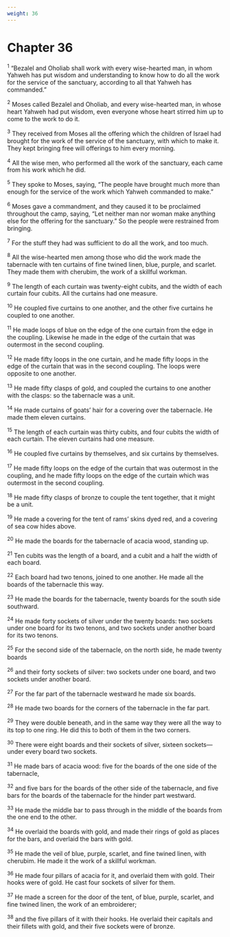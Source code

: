 ```yaml
---
weight: 36
---
```


# Chapter 36

<sup>1</sup> “Bezalel and Oholiab shall work with every wise-hearted man, in whom Yahweh has put wisdom and understanding to know how to do all the work for the service of the sanctuary, according to all that Yahweh has commanded.” 

<sup>2</sup> Moses called Bezalel and Oholiab, and every wise-hearted man, in whose heart Yahweh had put wisdom, even everyone whose heart stirred him up to come to the work to do it. 

<sup>3</sup> They received from Moses all the offering which the children of Israel had brought for the work of the service of the sanctuary, with which to make it. They kept bringing free will offerings to him every morning. 

<sup>4</sup> All the wise men, who performed all the work of the sanctuary, each came from his work which he did. 

<sup>5</sup> They spoke to Moses, saying, “The people have brought much more than enough for the service of the work which Yahweh commanded to make.” 

<sup>6</sup> Moses gave a commandment, and they caused it to be proclaimed throughout the camp, saying, “Let neither man nor woman make anything else for the offering for the sanctuary.” So the people were restrained from bringing. 

<sup>7</sup> For the stuff they had was sufficient to do all the work, and too much. 

<sup>8</sup> All the wise-hearted men among those who did the work made the tabernacle with ten curtains of fine twined linen, blue, purple, and scarlet. They made them with cherubim, the work of a skillful workman. 

<sup>9</sup> The length of each curtain was twenty-eight cubits, and the width of each curtain four cubits. All the curtains had one measure. 

<sup>10</sup> He coupled five curtains to one another, and the other five curtains he coupled to one another. 

<sup>11</sup> He made loops of blue on the edge of the one curtain from the edge in the coupling. Likewise he made in the edge of the curtain that was outermost in the second coupling. 

<sup>12</sup> He made fifty loops in the one curtain, and he made fifty loops in the edge of the curtain that was in the second coupling. The loops were opposite to one another. 

<sup>13</sup> He made fifty clasps of gold, and coupled the curtains to one another with the clasps: so the tabernacle was a unit. 

<sup>14</sup> He made curtains of goats’ hair for a covering over the tabernacle. He made them eleven curtains. 

<sup>15</sup> The length of each curtain was thirty cubits, and four cubits the width of each curtain. The eleven curtains had one measure. 

<sup>16</sup> He coupled five curtains by themselves, and six curtains by themselves. 

<sup>17</sup> He made fifty loops on the edge of the curtain that was outermost in the coupling, and he made fifty loops on the edge of the curtain which was outermost in the second coupling. 

<sup>18</sup> He made fifty clasps of bronze to couple the tent together, that it might be a unit. 

<sup>19</sup> He made a covering for the tent of rams’ skins dyed red, and a covering of sea cow hides above. 

<sup>20</sup> He made the boards for the tabernacle of acacia wood, standing up. 

<sup>21</sup> Ten cubits was the length of a board, and a cubit and a half the width of each board. 

<sup>22</sup> Each board had two tenons, joined to one another. He made all the boards of the tabernacle this way. 

<sup>23</sup> He made the boards for the tabernacle, twenty boards for the south side southward. 

<sup>24</sup> He made forty sockets of silver under the twenty boards: two sockets under one board for its two tenons, and two sockets under another board for its two tenons. 

<sup>25</sup> For the second side of the tabernacle, on the north side, he made twenty boards 

<sup>26</sup> and their forty sockets of silver: two sockets under one board, and two sockets under another board. 

<sup>27</sup> For the far part of the tabernacle westward he made six boards. 

<sup>28</sup> He made two boards for the corners of the tabernacle in the far part. 

<sup>29</sup> They were double beneath, and in the same way they were all the way to its top to one ring. He did this to both of them in the two corners. 

<sup>30</sup> There were eight boards and their sockets of silver, sixteen sockets—under every board two sockets. 

<sup>31</sup> He made bars of acacia wood: five for the boards of the one side of the tabernacle, 

<sup>32</sup> and five bars for the boards of the other side of the tabernacle, and five bars for the boards of the tabernacle for the hinder part westward. 

<sup>33</sup> He made the middle bar to pass through in the middle of the boards from the one end to the other. 

<sup>34</sup> He overlaid the boards with gold, and made their rings of gold as places for the bars, and overlaid the bars with gold. 

<sup>35</sup> He made the veil of blue, purple, scarlet, and fine twined linen, with cherubim. He made it the work of a skillful workman. 

<sup>36</sup> He made four pillars of acacia for it, and overlaid them with gold. Their hooks were of gold. He cast four sockets of silver for them. 

<sup>37</sup> He made a screen for the door of the tent, of blue, purple, scarlet, and fine twined linen, the work of an embroiderer; 

<sup>38</sup> and the five pillars of it with their hooks. He overlaid their capitals and their fillets with gold, and their five sockets were of bronze. 


